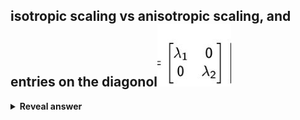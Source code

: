 ## isotropic scaling vs anisotropic scaling, and entries on the diagonol<img src="../../../../../media/paste-3623ecd2ca574a6594de84ac1c87fe180a396140.jpg">
<details>
<summary><b>Reveal answer</b></summary>
isotropic - equal on diagonal<br>anisotropic - unequal on diagonal
</details>
